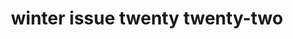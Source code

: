 ---
title: winter issue twenty twenty-two
meta: winter 2022
link: https://issuu.com/rhhspyglass2022/docs/winter_issue_final-compressed
img: /images/2022-winter/IMG_1853.jpg
alt: winter 2022
color: "#5c473e"
issue: true
archive: false
---